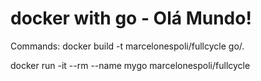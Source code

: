 # docker with go - Olá Mundo!

Commands:
docker build -t marcelonespoli/fullcycle go/.

docker run -it --rm --name mygo marcelonespoli/fullcycle
